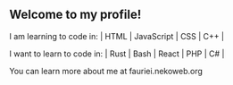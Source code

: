 ## Welcome to my profile!

I am learning to code in: | HTML | JavaScript | CSS | C++ |

I want to learn to code in: | Rust | Bash | React | PHP | C# |

You can learn more about me at fauriei.nekoweb.org

